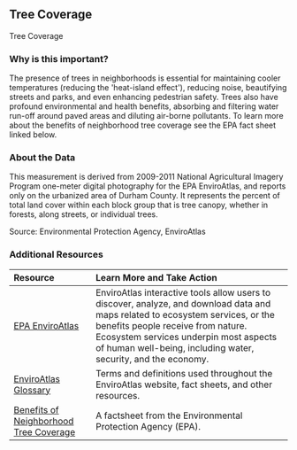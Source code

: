 ## Tree Coverage
Tree Coverage

### Why is this important?
The presence of trees in neighborhoods is essential for maintaining cooler temperatures (reducing the 'heat-island effect'), reducing noise, beautifying streets and parks, and even enhancing pedestrian safety. Trees also have profound environmental and health benefits, absorbing and filtering water run-off around paved areas and diluting air-borne pollutants. To learn more about the benefits of neighborhood tree coverage see the EPA fact sheet linked below.

### About the Data
This measurement is derived from 2009-2011 National Agricultural Imagery Program one-meter digital photography for the EPA EnviroAtlas, and reports only on the urbanized area of Durham County. It represents the percent of total land cover within each block group that is tree canopy, whether in forests, along streets, or individual trees.

Source: Environmental Protection Agency, EnviroAtlas 

### Additional Resources

|Resource | Learn More and Take Action | 
|:--- | :--- |
|[EPA EnviroAtlas](http://enviroatlas.epa.gov/enviroatlas/index.html) | EnviroAtlas interactive tools allow users to discover, analyze, and download data and maps related to ecosystem services, or the benefits people receive from nature.  Ecosystem services underpin most aspects of human well-being, including water, security, and the economy. 
|[EnviroAtlas Glossary](http://enviroatlas.epa.gov/enviroatlas/glossary/glossary.html) | Terms and definitions used throughout the EnviroAtlas website, fact sheets, and other resources.
|[Benefits of Neighborhood Tree Coverage](http://enviroatlas.epa.gov/enviroatlas/DataFactSheets/pdf/ESC/Percenttreecover.pdf) | A factsheet from the Environmental Protection Agency (EPA).
